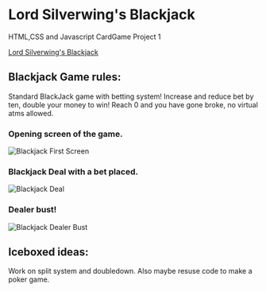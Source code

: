 # Lord Silverwing's Blackjack
HTML,CSS and Javascript CardGame Project 1

[Lord Silverwing's Blackjack](https://lordsilverwing.github.io/BlackJackgame/)

## Blackjack Game rules:
Standard BlackJack game with betting system! Increase and reduce bet by ten, double your money to win! Reach 0 and you have gone broke, no virtual atms allowed.


### Opening screen of the game.
![Blackjack First Screen](https://i.imgur.com/JaetDgL.png)

### Blackjack Deal with a bet placed.
![Blackjack Deal](https://i.imgur.com/6cwaiGZ.png)

### Dealer bust!
![Blackjack Dealer Bust](https://i.imgur.com/30LRZo9.png)


## Iceboxed ideas: 
Work on split system and doubledown. Also maybe resuse code to make a poker game.
